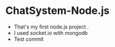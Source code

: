 # ChatSystem-Node.js

- That's my first node.js project . 
- I used socket.io with mongodb
- Test commit
